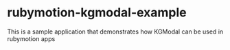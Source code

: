 rubymotion-kgmodal-example
==========================

This is a  sample application that demonstrates how KGModal can be used in rubymotion apps
